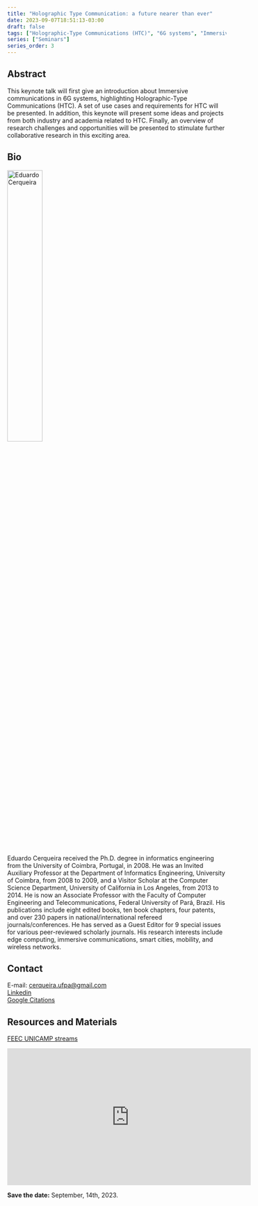 ```yaml
---
title: "Holographic Type Communication: a future nearer than ever"
date: 2023-09-07T18:51:13-03:00
draft: false
tags: ["Holographic-Type Communications (HTC)", "6G systems", "Immersive communications", "Research challenges", "Edge computing"]
series: ["Seminars"]
series_order: 3
---
```


## Abstract
This keynote talk will first give an introduction about Immersive communications in 6G systems, highlighting Holographic-Type Communications (HTC). A set of use cases and requirements for HTC will be presented. In addition, this keynote will present some ideas and projects from both industry and academia related to HTC. Finally, an overview of research challenges and opportunities will be presented to stimulate further collaborative research in this exciting area.

## Bio
<img alt="Eduardo Cerqueira" src="/posts/seminars/3/cerqueira.png" style="width: 40%; height: 160x;">

Eduardo Cerqueira received the Ph.D. degree in informatics engineering from the University of Coimbra, Portugal, in 2008. He was an Invited Auxiliary Professor at the Department of Informatics Engineering, University of Coimbra, from 2008 to 2009, and a Visitor Scholar at the Computer Science Department, University of California in Los Angeles, from 2013 to 2014. He is now an Associate Professor with the Faculty of Computer Engineering and Telecommunications, Federal University of Pará, Brazil. His publications include eight edited books, ten book chapters, four patents, and over 230 papers in national/international refereed journals/conferences. He has served as a Guest Editor for 9 special issues for various peer-reviewed scholarly journals. His research interests include edge computing, immersive communications, smart cities, mobility, and wireless networks.

## Contact
E-mail: cerqueira.ufpa@gmail.com \
[Linkedin](linkedin.com/in/eduardo-cerqueira-2846495) \
[Google Citations](https://scholar.google.com.br/citations?user=6Oexn7IAAAAJ&hl=pt-BR&authuser=1)

## Resources and Materials
[FEEC UNICAMP streams](https://www.youtube.com/@feec-unicamp/streams)


<iframe width="560" height="315" src="https://www.youtube.com/embed/Dx1achYxf0g" title="YouTube video player" frameborder="0" allow="accelerometer; autoplay; clipboard-write; encrypted-media; gyroscope; picture-in-picture; web-share" allowfullscreen></iframe>


**Save the date:** September, 14th, 2023.